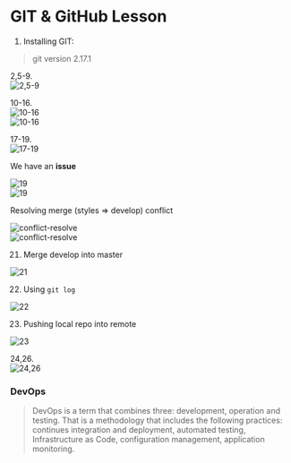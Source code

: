 **GIT & GitHub Lesson**
=======================

1. Installing GIT:  
>git version 2.17.1  
	
2,5-9.  
![2,5-9](./screenshots_1/2020-12-13_010243.jpg)  

10-16.  
![10-16](./screenshots_1/2020-12-13_010635.jpg)  
![10-16](./screenshots_1/2020-12-13_011125.jpg)  

17-19.  
![17-19](./screenshots_1/2020-12-13_011836.jpg)  


We have an **issue**

![19](./screenshots_1/2020-12-13_193802.jpg)  
![19](./screenshots_1/2020-12-13_193943.jpg)


Resolving merge (styles => develop) conflict 

![conflict-resolve](./screenshots_1/2020-12-13_194108.jpg)  
![conflict-resolve](./screenshots_1/2020-12-13_194422.jpg)  

21.  Merge develop into master  

![21](./screenshots_1/2020-12-13_194821.jpg)  

22. Using `git log`  

![22](./screenshots_1/2020-12-13_195151.jpg)  


23. Pushing local repo into remote  

![23](./screenshots_1/2020-12-13_195528.jpg)  


24,26.  
![24,26](./screenshots_1/2020-12-13_201759.jpg)  


### DevOps

>DevOps is a term that combines three: development, operation and testing. That is a methodology that includes the following practices: continues integration and deployment, automated testing, Infrastructure as Code, configuration management, application monitoring.
